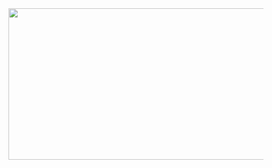 <a href="https://github.com/devxb/gitanimals">
<img
  src="https://render.gitanimals.org/farms/ddongguri-bing"
  width="600"
  height="300"
/>
</a>

<!--
**ddongguri-bing/ddongguri-bing** is a ✨ _special_ ✨ repository because its `README.md` (this file) appears on your GitHub profile.

Here are some ideas to get you started:

- 🔭 I’m currently working on ...
- 🌱 I’m currently learning ...
- 👯 I’m looking to collaborate on ...
- 🤔 I’m looking for help with ...
- 💬 Ask me about ...
- 📫 How to reach me: ...
- 😄 Pronouns: ...
- ⚡ Fun fact: ...
-->
